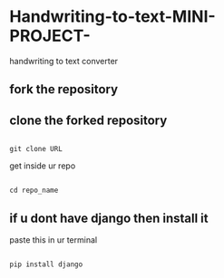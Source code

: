 # Handwriting-to-text-MINI-PROJECT-
handwriting to text converter

## fork the repository

## clone the forked repository
```

git clone URL

```

get inside ur repo

```

cd repo_name

```

## if u dont have django then install it
paste this in ur terminal

```

pip install django

```
